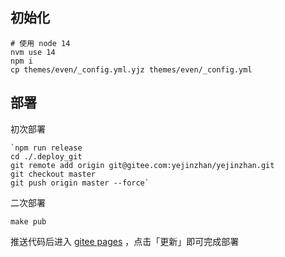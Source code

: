 ## 初始化
```shell
# 使用 node 14
nvm use 14
npm i
cp themes/even/_config.yml.yjz themes/even/_config.yml
```

## 部署
初次部署
```shell
`npm run release
cd ./.deploy_git
git remote add origin git@gitee.com:yejinzhan/yejinzhan.git
git checkout master
git push origin master --force`
```

二次部署
```shell
make pub
```

推送代码后进入 [gitee pages](https://gitee.com/yejinzhan/yejinzhan/pages) ，点击「更新」即可完成部署
